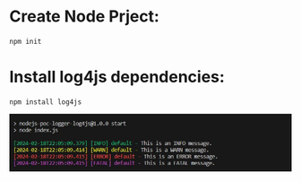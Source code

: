 # Create Node Prject:
    npm init 

# Install log4js dependencies:
    npm install log4js


<img src="./screenshot_01.jpg" alt="Log4js first output">